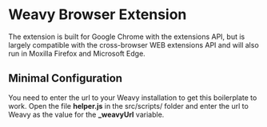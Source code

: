 # Weavy Browser Extension

The extension is built for Google Chrome with the extensions API, but is largely compatible with the cross-browser WEB extensions API and will also run in Moxilla Firefox and Microsoft Edge.

## Minimal Configuration 

You need to enter the url to your Weavy installation to get this boilerplate to work. Open the file **helper.js** in the src/scripts/ folder and enter the url to Weavy as the value for the **_weavyUrl** variable.
